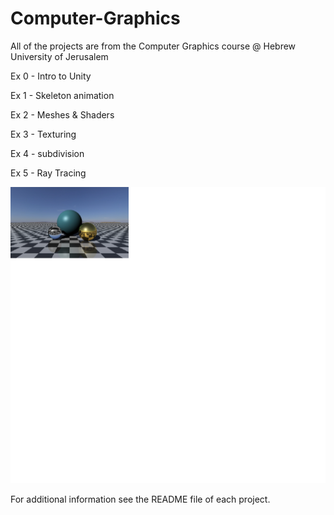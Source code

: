 # Computer-Graphics

All of the projects are from the Computer Graphics course @ Hebrew University of Jerusalem

Ex 0 - Intro to Unity

Ex 1 - Skeleton animation

Ex 2 - Meshes & Shaders

Ex 3 - Texturing

Ex 4 - subdivision

Ex 5 - Ray Tracing


![picture](img5.png)

For additional information see the README file of each project.


